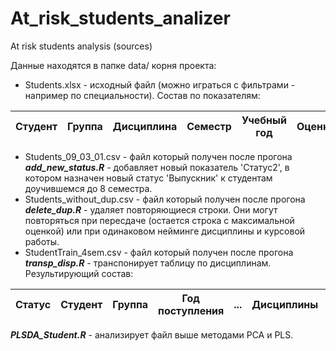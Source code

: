 # At_risk_students_analizer
At risk students analysis (sources)

Данные находятся в папке data/ корня проекта:
* Students.xlsx - исходный файл (можно играться с фильтрами - например по специальности). Состав по показателям:

| Студент | Группа | Дисциплина | Семестр | Учебный год | Оценка | Специальность | Форма обучения | Статус |
| --- | --- | --- | --- | --- | --- | --- | --- | --- |

* Students_09_03_01.csv - файл который получен после прогона ***add_new_status.R*** - добавляет новый показатель 'Статус2', в котором назначен новый статус 'Выпускник' к студентам доучившемся до 8 семестра.
* Students_without_dup.csv - файл который получен после прогона ***delete_dup.R*** - удаляет повторяющиеся строки. Они могут повторяться при пересдаче (остается строка с максимальной оценкой) или при одинаковом нейминге дисциплины и курсовой работы.
* StudentTrain_4sem.csv - файл который получен после прогона ***transp_disp.R*** - транспонирует таблицу по дисциплинам. Результирующий состав:

| Статус | Студент | Группа | Год поступления | ... | Дисциплины | ... |
| --- | --- | --- | --- | --- | --- | --- |

***PLSDA_Student.R*** - анализирует файл выше методами PCA и PLS.
